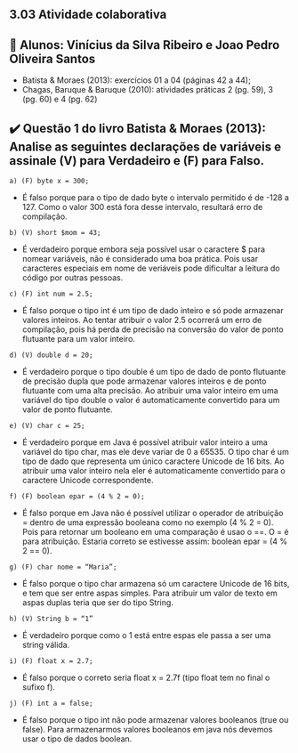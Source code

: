 ## 3.03 Atividade colaborativa

## 🤝 Alunos: Vinícius da Silva Ribeiro e Joao Pedro Oliveira Santos

- Batista & Moraes (2013): exercícios 01 a 04 (páginas 42 a 44);
- Chagas, Baruque & Baruque (2010): atividades práticas 2 (pg. 59), 3 (pg. 60) e 4 (pg. 62)

## ✔️ Questão 1 do livro Batista & Moraes (2013): Analise as seguintes declarações de variáveis e assinale (V) para Verdadeiro e (F) para Falso.

`a) (F) byte x = 300;`  

* É falso porque para o tipo de dado byte o intervalo permitido é de -128 a 127. Como o valor 300 está fora desse intervalo, resultará erro de compilação.

`b) (V) short $mom = 43;`

* É verdadeiro porque embora seja possível usar o caractere $ para nomear variáveis, não é considerado uma boa prática. Pois usar caracteres especiais em nome de veriáveis pode dificultar a leitura do código por outras pessoas.

`c) (F) int num = 2.5;`

* É falso porque o tipo int é um tipo de dado inteiro e só pode armazenar valores inteiros. Ao tentar atribuir o valor 2.5 ocorrerá um erro de compilação, pois há perda de precisão na conversão do valor de ponto flutuante para um valor inteiro.

`d) (V) double d = 20;`

* É verdadeiro porque o tipo double é um tipo de dado de ponto flutuante de precisão dupla que pode armazenar valores inteiros e de ponto flutuante com uma alta precisão. Ao atribuir uma valor inteiro em uma variável do tipo double o valor é automaticamente convertido para um valor de ponto flutuante.

`e) (V) char c = 25;`

* É verdadeiro porque em Java é possível atribuir valor inteiro a uma variável do tipo char, mas ele deve variar de 0 a 65535. O tipo char é um tipo de dado que representa um único caractere Unicode de 16 bits. Ao atribuir uma valor inteiro nela eler é automaticamente convertido para o caractere Unicode correspondente.

`f) (F) boolean epar = (4 % 2 = 0);`

* É falso porque em Java não é possível utilizar o operador de atribuição = dentro de uma expressão booleana como no exemplo (4 % 2 = 0). Pois para retornar um booleano em uma comparação é usao o ==. O = é para atribuição. Estaria correto se estivesse assim: boolean epar = (4 % 2 == 0).

`g) (F) char nome = “Maria”;`

* É falso porque o tipo char armazena só um caractere Unicode de 16 bits, e tem que ser entre aspas simples. Para atribuir um valor de texto em aspas duplas teria que ser do tipo String.

`h) (V) String b = “1”`

* É verdadeiro porque como o 1 está entre espas ele passa a ser uma string válida.

`i) (F) float x = 2.7;`

* É falso porque o correto seria float x = 2.7f (tipo float tem no final o sufixo f).

`j) (F) int a = false;`

* É falso porque o tipo int não pode armazenar valores booleanos (true ou false). Para armazenarmos valores booleanos em java nós devemos usar o tipo de dados boolean.


